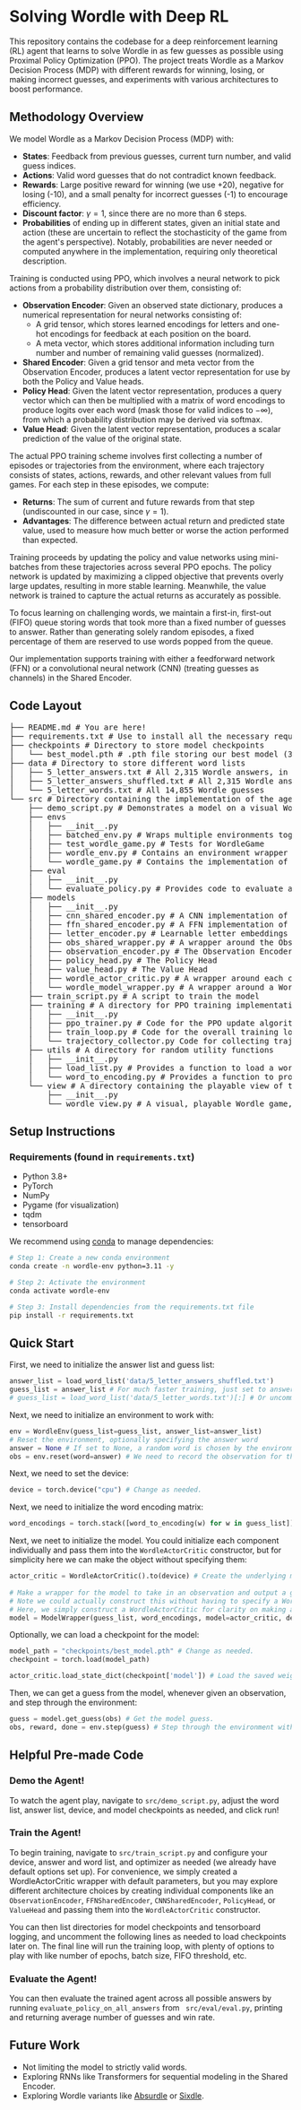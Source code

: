 # Solving Wordle with Deep RL

This repository contains the codebase for a deep reinforcement learning (RL) agent that learns to solve Wordle in as few guesses as possible using Proximal Policy Optimization (PPO). The project treats Wordle as a Markov Decision Process (MDP) with different rewards for winning, losing, or making incorrect guesses, and experiments with various architectures to boost performance.

## Methodology Overview

We model Wordle as a Markov Decision Process (MDP) with:
- **States**: Feedback from previous guesses, current turn number, and valid guess indices.
- **Actions**: Valid word guesses that do not contradict known feedback.
- **Rewards**: Large positive reward for winning (we use +20), negative for losing (-10), and a small penalty for incorrect guesses (-1) to encourage efficiency.
- **Discount factor**: $\gamma = 1$, since there are no more than 6 steps.
- **Probabilities** of ending up in different states, given an initial state and action (these are uncertain to reflect the stochasticity of the game from the agent's perspective). Notably, probabilities are never needed or computed anywhere in the implementation, requiring only theoretical description.

Training is conducted using PPO, which involves a neural network to pick actions from a probability distribution over them, consisting of:
- **Observation Encoder**: Given an observed state dictionary, produces a numerical representation for neural networks consisting of:
  - A grid tensor, which stores learned encodings for letters and one-hot encodings for feedback at each position on the board.
  - A meta vector, which stores additional information including turn number and number of remaining valid guesses (normalized).
- **Shared Encoder**: Given a grid tensor and meta vector from the Observation Encoder, produces a latent vector representation for use by both the Policy and Value heads.
- **Policy Head**: Given the latent vector representation, produces a query vector which can then be multiplied with a matrix of word encodings to produce logits over each word (mask those for valid indices to $- \infty$), from which a probability distribution may be derived via softmax.
- **Value Head**: Given the latent vector representation, produces a scalar prediction of the value of the original state.

The actual PPO training scheme involves first collecting a number of episodes or trajectories from the environment, where each trajectory consists of states, actions, rewards, and other relevant values from full games. For each step in these episodes, we compute:

- **Returns**: The sum of current and future rewards from that step (undiscounted in our case, since $\gamma = 1$).
- **Advantages**: The difference between actual return and predicted state value, used to measure how much better or worse the action performed than expected.
  
Training proceeds by updating the policy and value networks using mini-batches from these trajectories across several PPO epochs. The policy network is updated by maximizing a clipped objective that prevents overly large updates, resulting in more stable learning. Meanwhile, the value network is trained to capture the actual returns as accurately as possible.

To focus learning on challenging words, we maintain a first-in, first-out (FIFO) queue storing words that took more than a fixed number of guesses to answer. Rather than generating solely random episodes, a fixed percentage of them are reserved to use words popped from the queue.

Our implementation supports training with either a feedforward network (FFN) or a convolutional neural network (CNN) (treating guesses as channels) in the Shared Encoder.

## Code Layout
<pre>
├── README.md # You are here!
├── requirements.txt # Use to install all the necessary requirements
├── checkpoints # Directory to store model checkpoints
│   └── best_model.pth # .pth file storing our best model (3.63 guesses per word, 99.5% win rate)
├── data # Directory to store different word lists
│   ├── 5_letter_answers.txt # All 2,315 Wordle answers, in alphabetical order
│   ├── 5_letter_answers_shuffled.txt # All 2,315 Wordle answers, in random order
│   └── 5_letter_words.txt # All 14,855 Wordle guesses
└── src # Directory containing the implementation of the agent and environment
    ├── demo_script.py # Demonstrates a model on a visual Wordle game
    ├── envs
    │   ├── __init__.py
    │   ├── batched_env.py # Wraps multiple environments together in a batch for faster training
    │   ├── test_wordle_game.py # Tests for WordleGame
    │   ├── wordle_env.py # Contains an environment wrapper for Wordle, for agent interaction
    │   └── wordle_game.py # Contains the implementation of Wordle, as class WordleGame
    ├── eval
    │   ├── __init__.py
    │   └── evaluate_policy.py # Provides code to evaluate a model's average guesses and win rate
    ├── models
    │   ├── __init__.py
    │   ├── cnn_shared_encoder.py # A CNN implementation of the Shared Encoder
    │   ├── ffn_shared_encoder.py # A FFN implementation of the Shared Encoder
    │   ├── letter_encoder.py # Learnable letter embeddings
    │   ├── obs_shared_wrapper.py # A wrapper around the Observation and Shared Encoder
    │   ├── observation_encoder.py # The Observation Encoder
    │   ├── policy_head.py # The Policy Head
    │   ├── value_head.py # The Value Head
    │   ├── wordle_actor_critic.py # A wrapper around each component of the model architecture, which produces logits and values when given batched observations
    │   └── wordle_model_wrapper.py # A wrapper around a WordleActorCritic, which simply produces a human-readable guess any time it's given an observation
    ├── train_script.py # A script to train the model
    ├── training # A directory for PPO training implementation
    │   ├── __init__.py
    │   ├── ppo_trainer.py # Code for the PPO update algorithm
    │   ├── train_loop.py # Code for the overall training loop
    │   └── trajectory_collector.py Code for collecting trajectories for PPO training
    ├── utils # A directory for random utility functions
    │   ├── __init__.py
    │   ├── load_list.py # Provides a function to load a word file into a list of strings
    │   └── word_to_encoding.py # Provides a function to produce an encoding for a word as a concatenation of its one-hot letter encodings
    └── view # A directory containing the playable view of the Wordle game
        ├── __init__.py
        └── wordle_view.py # A visual, playable Wordle game, which a human can interact with by running the main function
</pre>

## Setup Instructions

### Requirements (found in `requirements.txt`)
- Python 3.8+
- PyTorch
- NumPy
- Pygame (for visualization)
- tqdm
- tensorboard

We recommend using [conda](https://docs.conda.io/en/latest/) to manage dependencies:
```bash
# Step 1: Create a new conda environment
conda create -n wordle-env python=3.11 -y

# Step 2: Activate the environment
conda activate wordle-env

# Step 3: Install dependencies from the requirements.txt file
pip install -r requirements.txt
```

## Quick Start

First, we need to initialize the answer list and guess list:
```python
answer_list = load_word_list('data/5_letter_answers_shuffled.txt')
guess_list = answer_list # For much faster training, just set to answer list
# guess_list = load_word_list('data/5_letter_words.txt')[:] # Or uncomment to use all 14,855 guess words.
```

Next, we need to initialize an environment to work with:
```python
env = WordleEnv(guess_list=guess_list, answer_list=answer_list)
# Reset the environment, optionally specifying the answer word
answer = None # If set to None, a random word is chosen by the environment. Otherwise, the environment will use the given word.
obs = env.reset(word=answer) # We need to record the observation for the model to know what to do.
```

Next, we need to set the device:
```python
device = torch.device("cpu") # Change as needed.
```

Next, we need to initialize the word encoding matrix:
```python
word_encodings = torch.stack([word_to_encoding(w) for w in guess_list]).to(device)  # shape: [vocab_size, 130]
```

Next, we neet to initialize the model. You could initialize each component individually and pass them into the ```WordleActorCritic``` constructor, but for simplicity here we can make the object without specifying them:
```python
actor_critic = WordleActorCritic().to(device) # Create the underlying model.
    
# Make a wrapper for the model to take in an observation and output a guess (rather than logits and a value prediction).
# Note we could actually construct this without having to specify a WordleActorCritic (it would make one automatically with default params, in that case).
# Here, we simply construct a WordleActorCritic for clarity on making an underlying model - which is necessary for training.
model = ModelWrapper(guess_list, word_encodings, model=actor_critic, device=device)
```

Optionally, we can load a checkpoint for the model:
```python
model_path = "checkpoints/best_model.pth" # Change as needed.
checkpoint = torch.load(model_path)

actor_critic.load_state_dict(checkpoint['model']) # Load the saved weights.
```

Then, we can get a guess from the model, whenever given an observation, and step through the environment:
```python
guess = model.get_guess(obs) # Get the model guess.
obs, reward, done = env.step(guess) # Step through the environment with the guess, getting the new observation, reward, and whether the game ended.
```

## Helpful Pre-made Code

### Demo the Agent!
To watch the agent play, navigate to `src/demo_script.py`, adjust the word list, answer list, device, and model checkpoints as needed, and click run!

### Train the Agent!
To begin training, navigate to `src/train_script.py` and configure your device, answer and word list, and optimizer as needed (we already have default options set up). For convenience, we simply created a WordleActorCritic wrapper with default parameters, but you may explore different architecture choices by creating individual components like an ```ObservationEncoder```, ```FFNSharedEncoder```, ```CNNSharedEncoder```, ```PolicyHead```, or ```ValueHead``` and passing them into the ```WordleActorCritic``` constructor.

You can then list directories for model checkpoints and tensorboard logging, and uncomment the following lines as needed to load checkpoints later on. The final line will run the training loop, with plenty of options to play with like number of epochs, batch size, FIFO threshold, etc.

### Evaluate the Agent!
You can then evaluate the trained agent across all possible answers by running `evaluate_policy_on_all_answers` from ` src/eval/eval.py`, printing and returning average number of guesses and win rate.

## Future Work
- Not limiting the model to strictly valid words.
- Exploring RNNs like Transformers for sequential modeling in the Shared Encoder.
- Exploring Wordle variants like [Absurdle](https://qntm.org/files/absurdle/absurdle.html) or [Sixdle](https://word.rodeo/sixdle/).

